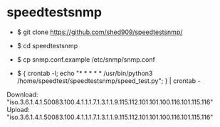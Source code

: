 # speedtestsnmp

- $ git clone https://github.com/shed909/speedtestsnmp/

- $ cd speedtestsnmp

- $ cp snmp.conf.example /etc/snmp/snmp.conf

- $ { crontab -l; echo "* * * * * /usr/bin/python3 /home/speedtest/speedtestsnmp/speed_test.py"; } | crontab -

Download: "iso.3.6.1.4.1.50083.100.4.1.1.1.7.1.3.1.1.9.115.112.101.101.100.116.101.115.116"
Upload: "iso.3.6.1.4.1.50083.100.4.1.1.1.7.1.3.1.1.9.115.112.101.101.100.116.101.115.116"
